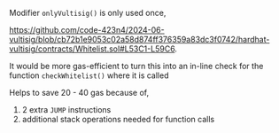 Modifier `onlyVultisig()` is only used once, 

https://github.com/code-423n4/2024-06-vultisig/blob/cb72b1e9053c02a58d874ff376359a83dc3f0742/hardhat-vultisig/contracts/Whitelist.sol#L53C1-L59C6.

It would be more gas-efficient to turn this into an in-line check for the function `checkWhitelist()` where it is called

Helps to save 20 - 40 gas because of,
1) 2 extra `JUMP` instructions
2) additional stack operations needed for function calls